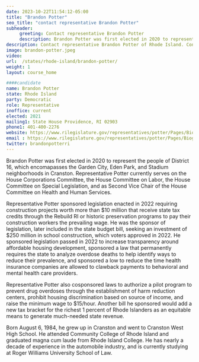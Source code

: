 ```yaml
---
date: 2023-10-22T11:54:12-05:00
title: "Brandon Potter"
seo_title: "contact representative Brandon Potter"
subheader:
     greeting: Contact representative Brandon Potter
     description: Brandon Potter was first elected in 2020 to represent the peop​le of District 16, which encomapasses the Garden City, Eden Park, and Stadium neighborhoods in Cranston.
description: Contact representative Brandon Potter of Rhode Island. Contact information for Brandon Potter includes email address, phone number, and mailing address.
image: brandon-potter.jpeg
video:
url:  /states/rhode-island/brandon-potter/
weight: 1
layout: course_home

####candidate
name: Brandon Potter
state: Rhode Island
party: Democratic
role: Representative
inoffice: current
elected: 2021
mailing1: State House Providence, RI 02903
phone1: 401-400-2276
website: https://www.rilegislature.gov/representatives/potter/Pages/Biography.aspx/
email : https://www.rilegislature.gov/representatives/potter/Pages/Biography.aspx/
twitter: brandonpotterri
---
```


Brandon Potter was first elected in 2020 to represent the peop​le of District 16, which encomapasses the Garden City, Eden Park, and Stadium neighborhoods in Cranston. Representative Potter currently serves on the House Corporations Committee, the House Committee on Labor, the House Committee on Special Legislation, and as Second Vice Chair of the House Committee on Health and Human Services.

Representative Potter sponsored legislation enacted in 2022 requiring construction projects worth more than $10 million that receive state tax credits through the Rebuild RI or historic preservation programs to pay their construction workers the prevailing wage. He was the sponsor of legislation, later included in the state budget bill, seeking an investment of $250 million in school construction, which voters approved in 2022. He sponsored legislation passed in 2022 to increase transparency around affordable housing development, sponsored a law that permanently requires the state to analyze overdose deaths to help identify ways to reduce their prevalence, and sponsored a low to reduce the time health insurance companies are allowed to ​clawback payments to behavioral and mental health care providers.​

Representative Potter also cosponsored laws to authorize a pilot program to prevent drug overdoses through the establishment of harm reduction centers, prohibit housing discrimination based on source of income, and raise the minimum wage to $15/hour. Another bill he sponsored would add a new tax bracket for the richest 1 percent of Rhode Islanders as an equitable means to generate much-needed state revenue.​

Born August 6, 1984, he grew up in Cranston and went to Cranston West High School. He attended Community College of Rhode Island and graduated magna cum laude from Rhode Island College. He has nearly a decade of experience in the automobile industry, and is currently studying at Roger Williams University School of Law.
